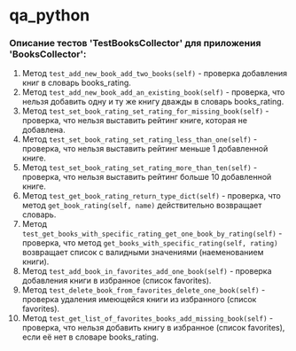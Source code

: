 # qa_python
### Описание тестов 'TestBooksCollector' для приложения 'BooksCollector':
1. Метод `test_add_new_book_add_two_books(self)` - проверка добавления книг в словарь books_rating.
2. Метод `test_add_new_book_add_an_existing_book(self)` - проверка, что нельзя добавить одну и ту же книгу дважды в словарь books_rating.
3. Метод `test_set_book_rating_set_rating_for_missing_book(self)` - проверка, что нельзя выставить рейтинг книге, которая не добавлена.
4. Метод `test_set_book_rating_set_rating_less_than_one(self)` - проверка, что нельзя выставить рейтинг меньше 1 добавленной книге.
5. Метод `test_set_book_rating_set_rating_more_than_ten(self)` - проверка, что нельзя выставить рейтинг больше 10 добавленной книге.
6. Метод `test_get_book_rating_return_type_dict(self)` - проверка, что метод `get_book_rating(self, name)` действительно возвращает словарь.
7. Метод `test_get_books_with_specific_rating_get_one_book_by_rating(self)` - проверка, что метод `get_books_with_specific_rating(self, rating)` возвращает список с валидными значениями (наеменованием книги). 
8. Метод `test_add_book_in_favorites_add_one_book(self)` - проверка добавления книги в избранное (список favorites).
9. Метод `test_delete_book_from_favorites_delete_one_book(self)` - проверка удаления имеющейся книги из избранного (список favorites).
10. Метод `test_get_list_of_favorites_books_add_missing_book(self)` - проверка, что нельзя добавить книгу в избранное (список favorites), если её нет в словаре books_rating.